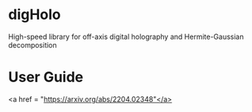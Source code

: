 # digHolo
High-speed library for off-axis digital holography and Hermite-Gaussian decomposition
# User Guide
<a href = "https://arxiv.org/abs/2204.02348"</a> <br>

